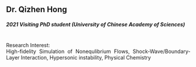 ## Dr. Qizhen Hong
##### 2021 Visiting PhD student (University of Chinese Academy of Sciences) 


<div align="justify">
<br/>
Research Interest: <br/>
High-fidelity Simulation of Nonequlibrium Flows, 
Shock-Wave/Boundary-Layer Interaction, Hypersonic instability, Physical Chemistry
</div>